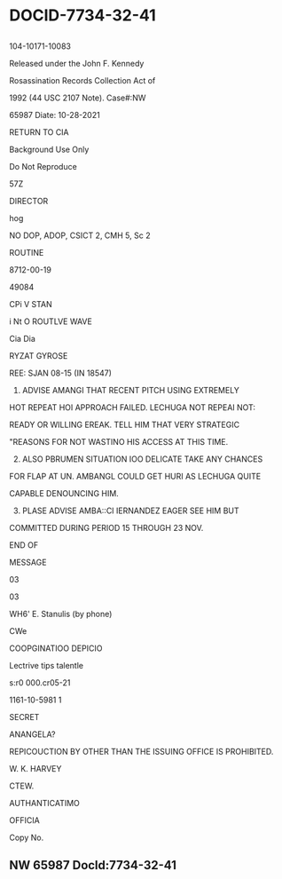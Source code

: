 # DOCID-7734-32-41

##
104-10171-10083

Released under the John F. Kennedy

Rosassination Records Collection Act of

1992 (44 USC 2107 Note). Case#:NW

65987 Diate: 10-28-2021

RETURN TO CIA

Background Use Only

Do Not Reproduce

57Z

DIRECTOR

hog

NO DOP, ADOP, CSICT 2, CMH 5, Sc 2

ROUTINE

8712-00-19

49084

CPi V STAN

i Nt O ROUTLVE WAVE

Cia Dia

RYZAT GYROSE

REE: SJAN 08-15 (IN 18547)

1. ADVISE AMANGI THAT RECENT PITCH USING EXTREMELY

HOT REPEAT HOI APPROACH FAILED. LECHUGA NOT REPEAI NOT:

READY OR WILLING EREAK. TELL HIM THAT VERY STRATEGIC

"REASONS FOR NOT WASTINO HIS ACCESS AT THIS TIME.

2. ALSO PBRUMEN SITUATION IOO DELICATE TAKE ANY CHANCES

FOR FLAP AT UN. AMBANGL COULD GET HURI AS LECHUGA QUITE

CAPABLE DENOUNCING HIM.

3. PLASE ADVISE AMBA::CI IERNANDEZ EAGER SEE HIM BUT

COMMITTED DURING PERIOD 15 THROUGH 23 NOV.

END OF

MESSAGE

03

03

WH6' E. Stanulis (by phone)

CWe

COOPGINATIOO DEPICIO

Lectrive tips talentle

s:r0 000.cr05-21

1161-10-5981 1

SECRET

ANANGELA?

REPICOUCTION BY OTHER THAN THE ISSUING OFFICE IS PROHIBITED.

W. K. HARVEY

CTEW.

AUTHANTICATIMO

OFFICIA

Copy No.

NW 65987 Docld:7734-32-41
---

